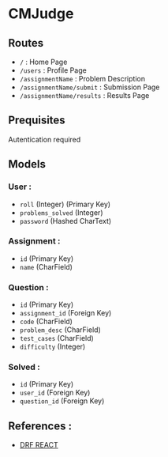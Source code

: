 # CMJudge

## Routes 
* `/` : Home Page <br>
* `/users` : Profile Page <br>
* `/assignmentName` : Problem Description <br>
* `/assignmentName/submit` : Submission Page <br>
* `/assignmentName/results` : Results Page <br>

## Prequisites
Autentication required

## Models
### User :
 * `roll` (Integer) (Primary Key)
 * `problems_solved` (Integer)
 * `password` (Hashed CharText)
 
### Assignment :
 * `id` (Primary Key)
 * `name` (CharField)
 
### Question : 
 * `id` (Primary Key)
 * `assignment_id` (Foreign Key)
 * `code` (CharField)
 * `problem_desc` (CharField)
 * `test_cases` (CharField)
 * `difficulty` (Integer)
 
 ### Solved : 
 * `id` (Primary Key)
 * `user_id` (Foreign Key)
 * `question_id` (Foreign Key)

## References : 
* [DRF REACT](https://wsvincent.com/django-rest-framework-react-tutorial/) 
